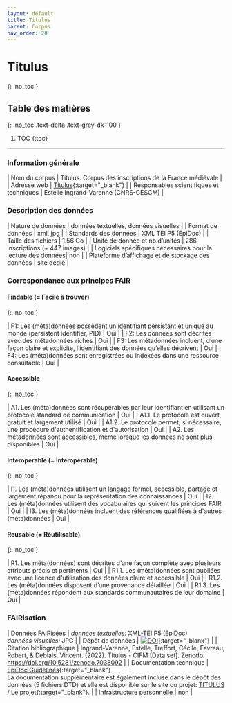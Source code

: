 ```yaml
---
layout: default
title: Titulus
parent: Corpus
nav_order: 28
---
```


# Titulus
{: .no_toc }

## Table des matières
{: .no_toc .text-delta .text-grey-dk-100 }

1. TOC
{:toc}

---

### Information générale

| <span class="corpus-table-header-left">Nom du corpus</span>                           | Titulus. Corpus des inscriptions de la France médiévale |
| <span class="corpus-table-header-left">Adresse web</span>                             | [Titulus](http://titulus.huma-num.fr){:target="_blank"} |
| <span class="corpus-table-header-left">Responsables scientifiques et techniques</span> | Estelle Ingrand-Varenne (CNRS-CESCM) |

### Description des données

| <span class="corpus-table-header-left">Nature de données</span>                                            | données textuelles, données visuelles |
| <span class="corpus-table-header-left">Format de données</span>                                            | xml, jpg |
| <span class="corpus-table-header-left">Standards des données</span>                                        | XML TEI P5 (EpiDoc) |
| <span class="corpus-table-header-left">Taille des fichiers</span>                                          | 1.56 Go |
| <span class="corpus-table-header-left">Unité de donnée et nb.d’unités</span>                               | 286 inscriptions (+ 447 images) |
| <span class="corpus-table-header-left">Logiciels spécifiques nécessaires pour la lecture des données</span>| non |
| <span class="corpus-table-header-left">Plateforme d’affichage et de stockage des données</span>            | site dédié |

### Correspondance aux principes FAIR

#### Findable (= Facile à trouver)
{: .no_toc }

| F1: Les (méta)données possèdent un identifiant persistant et unique au monde (persistent identifier, PID)	  | <span class="overview-table-yes">Oui</span> |
| F2: Les données sont décrites avec des métadonnées riches													  | <span class="overview-table-yes">Oui</span> |
| F3: Les métadonnées incluent, d’une façon claire et explicite, l’identifiant des données qu’elles décrivent | <span class="overview-table-yes">Oui</span> |
| F4: Les (méta)données sont enregistrées ou indexées dans une ressource consultable						  | <span class="overview-table-yes">Oui</span> |

#### Accessible
{: .no_toc }

| A1. Les (méta)données sont récupérables par leur identifiant en utilisant un protocole standard de communication | <span class="overview-table-yes">Oui</span> |
| A1.1. Le protocole est ouvert, gratuit et largement utilisé													   | <span class="overview-table-yes">Oui</span> |
| A1.2. Le protocole permet, si nécessaire, une procédure d'authentification et d'autorisation					   | <span class="overview-table-yes">Oui</span> |
| A2. Les métadonnées sont accessibles, même lorsque les données ne sont plus disponibles						   | <span class="overview-table-yes">Oui</span> |

#### Interoperable (= Interopérable)
{: .no_toc }

| I1. Les (méta)données utilisent un langage formel, accessible, partagé et largement répandu pour la représentation des connaissances | <span class="overview-table-yes">Oui</span> |
| I2. Les (méta)données utilisent des vocabulaires qui suivent les principes FAIR 													   | <span class="overview-table-yes">Oui</span> |
| I3. Les (méta)données incluent des références qualifiées à d'autres (méta)données 												   | <span class="overview-table-yes">Oui</span> |

#### Reusable (= Réutilisable)
{: .no_toc }

| R1. Les méta(données) sont décrites d’une façon complète avec plusieurs attributs précis et pertinents	| <span class="overview-table-yes">Oui</span> |
| R1.1. Les (méta)données sont publiées avec une licence d'utilisation des données claire et accessible 	| <span class="overview-table-yes">Oui</span> |
| R1.2. Les (méta)données disposent d’une provenance détaillée												| <span class="overview-table-yes">Oui</span> |
| R1.3. Les (méta)données répondent aux standards communautaires de leur domaine							| <span class="overview-table-yes">Oui</span> |

### FAIRisation

| <span class="corpus-table-header-left">Données FAIRisées</span>        	 | _données textuelles:_ XML-TEI P5 (EpiDoc) <br/> _données visuelles:_ JPG |
| <span class="corpus-table-header-left">Dépôt de données</span>          	 | [![DOI](https://zenodo.org/badge/DOI/10.5281/zenodo.7038092.svg)](https://doi.org/10.5281/zenodo.7038092){:target="_blank"} |
| <span class="corpus-table-header-left">Citation bibliographique</span>  	 | Ingrand-Varenne, Estelle, Treffort, Cécile, Favreau, Robert, & Debiais, Vincent. (2022). Titulus - CIFM [Data set]. Zenodo. https://doi.org/10.5281/zenodo.7038092 |
| <span class="corpus-table-header-left">Documentation technique</span>   	 | [EpiDoc Guidelines](https://epidoc.stoa.org/gl/latest/){:target="_blank"} <br/> La documentation supplémentaire est également incluse dans le dépôt des données (5 fichiers DTD) et elle est disponible sur le site du projet: [TITULUS / Le projet](http://titulus.huma-num.fr/exist/apps/titulus/projet.html){:target="_blank"}. |
| <span class="corpus-table-header-left">Infrastructure personnelle</span>   | non |
